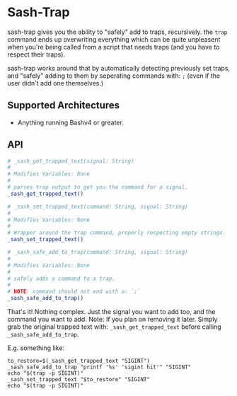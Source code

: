# Sash-Trap #

sash-trap gives you the ability to "safely" add to traps, recursively. the
`trap` command ends up overwriting everything which can be quite unpleasent
when you're being called from a script that needs traps
(and you have to respect their traps).

sash-trap works around that by automatically detecting previously set traps,
and "safely" adding to them by seperating commands with: `;` (even if the
user didn't add one themselves.)

## Supported Architectures ##

* Anything running Bashv4 or greater.

## API ##

```bash
# _sash_get_trapped_text(signal: String)
#
# Modifies Variables: None
#
# parses trap output to get you the command for a signal.
_sash_get_trapped_text()

# _sash_set_trapped_text(command: String, signal: String)
#
# Modifies Variables: None
#
# Wrapper around the trap command, properly respecting empty strings.
_sash_set_trapped_text()

# _sash_safe_add_to_trap(command: String, signal: String)
#
# Modifies Variables: None
#
# safely adds a command to a trap.
#
# NOTE: command should not end with a: `;`
_sash_safe_add_to_trap()
```

That's it! Nothing complex. Just the signal you want to add too,
and the command you want to add. Note: If you plan on removing
it later. Simply grab the original trapped text with:
`_sash_get_trapped_text` before calling `_sash_safe_add_to_trap`.

E.g. something like:

```
to_restore=$(_sash_get_trapped_text "SIGINT")
_sash_safe_add_to_trap "printf '%s' 'sigint hit'" "SIGINT"
echo "$(trap -p SIGINT)"
_sash_set_trapped_text "$to_restore" "SIGINT"
echo "$(trap -p SIGINT)"
```
